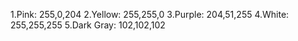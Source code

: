 1.Pink: 255,0,204
2.Yellow: 255,255,0
3.Purple: 204,51,255
4.White: 255,255,255
5.Dark Gray: 102,102,102